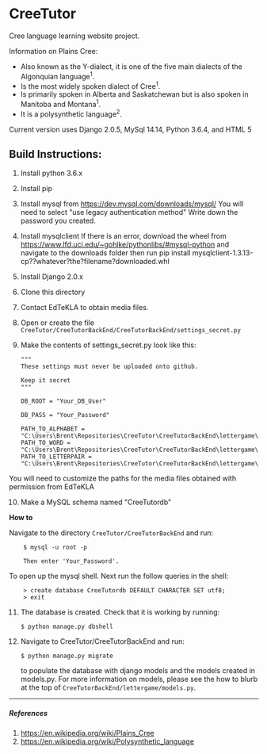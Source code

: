 # CreeTutor

Cree language learning website project.

Information on Plains Cree:
  * Also known as the Y-dialect, it is one of the five main dialects of the Algonquian language<sup>1</sup>.
  * Is the most widely spoken dialect of Cree<sup>1</sup>.
  * Is primarily spoken in Alberta and Saskatchewan but is also spoken in Manitoba and Montana<sup>1</sup>.
  * It is a polysynthetic language<sup>2</sup>.

Current version uses Django 2.0.5, MySql 14.14, Python 3.6.4, and HTML 5

## Build Instructions:
1. Install python 3.6.x
2. Install pip
3. Install mysql from https://dev.mysql.com/downloads/mysql/
You will need to select "use legacy authentication method"
Write down the password you created.
4. Install mysqlclient
If there is an error, download the wheel from https://www.lfd.uci.edu/~gohlke/pythonlibs/#mysql-python and navigate to the downloads folder then run pip install mysqlclient-1.3.13-cp??whatever?the?filename?downloaded.whl
5. Install Django 2.0.x
6. Clone this directory
7. Contact EdTeKLA to obtain media files.
8. Open or create the file `CreeTutor/CreeTutorBackEnd/CreeTutorBackEnd/settings_secret.py`
9. Make the contents of settings_secret.py look like this:

       """  
       These settings must never be uploaded onto github.

       Keep it secret
       """

       DB_ROOT = "Your_DB_User"

       DB_PASS = "Your_Password"

       PATH_TO_ALPHABET = "C:\Users\Brent\Repositories\CreeTutor\CreeTutorBackEnd\lettergame\static\lettergame\sound\Alphabet"
       PATH_TO_WORD = "C:\Users\Brent\Repositories\CreeTutor\CreeTutorBackEnd\lettergame\static\lettergame\sound\Words"
       PATH_TO_LETTERPAIR = "C:\Users\Brent\Repositories\CreeTutor\CreeTutorBackEnd\lettergame\static\lettergame\sound\LetterPairs"

You will need to customize the paths for the media files obtained with permission from EdTeKLA

10. Make a MySQL schema named "CreeTutordb"

   **How to**

   Navigate to the directory `CreeTutor/CreeTutorBackEnd` and run:

        $ mysql -u root -p

        Then enter 'Your_Password'.


   To open up the mysql shell. Next run the follow queries in the shell:

        > create database CreeTutordb DEFAULT CHARACTER SET utf8;
        > exit

11. The database is created. Check that it is working by running:

        $ python manage.py dbshell

12. Navigate to CreeTutor/CreeTutorBackEnd and run:

        $ python manage.py migrate

    to populate the database with django models and the models created in models.py. For more information
    on models, please see the how to blurb at the top of `CreeTutorBackEnd/lettergame/models.py`.
 ---

##### References
  1. https://en.wikipedia.org/wiki/Plains_Cree
  2. https://en.wikipedia.org/wiki/Polysynthetic_language
